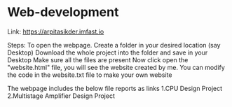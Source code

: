 # Web-development

Link: https://arpitasikder.imfast.io

Steps:
To open the webpage. Create a folder in your desired location (say Desktop)
Download the whole project into the folder and save in your Desktop
Make sure all the files are present
Now click open the "website.html" file, you will see the website created by me.
You can modify the code in the website.txt file to make your own website

The webpage includes the below file reports as links
1.CPU Design Project 
2.Multistage Amplifier Design Project
